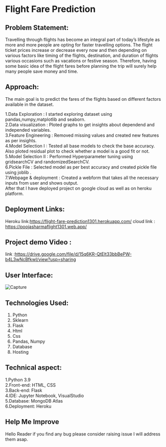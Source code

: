 # Flight Fare Prediction 
## Problem Statement:
Travelling through flights has become an integral part of today’s lifestyle as more and more people are opting for faster travelling options. The flight ticket prices increase or decrease every now and then depending on various factors like timing of the flights, destination, and duration of flights various occasions such as vacations or festive season. Therefore, having some basic idea of the flight fares before planning the trip will surely help many people save money and time.

## Approach:
The main goal is to predict the fares of the flights based on different factors available in the dataset.

1.Data Exploration     : I started exploring dataset using pandas,numpy,matplotlib and seaborn. <br>
2.Data visualization   : Ploted graphs to get insights about dependend and independed variables. <br>
3.Feature Engineering  : Removed missing values and created new features as per insights.<br>
4.Model Selection I    : Tested all base models to check the base accuracy.<br>
                         Also ploted residual plot to check whether a model is a good fit or not.<br>
5.Model Selection II   :  Performed Hyperparameter tuning using gridsearchCV and randomizedSearchCV.<br>
6.Pickle File          :  Selected model as per best accuracy and created pickle file using joblib .<br>
7.Webpage & deployment :  Created a webform that takes all the necessary inputs from user and shows output.<br>
                                After that I have deployed project on google cloud as well as on heroku platform.<br>
                               
## Deployment Links:
Heroku link:https://flight-fare-prediction1301.herokuapp.com/
cloud link : https://poojasharmaflight1301.web.app/
## Project demo Video :
link :https://drive.google.com/file/d/15q6KR-QtElt33bbBePW-b4L3wNcBfkwI/view?usp=sharing

## User Interface:
![Capture](https://user-images.githubusercontent.com/63538576/132983915-1bad4b43-9ecc-4315-8ea1-bed335c5b898.JPG)

## Technologies Used:
1. Python 
2. Sklearn
3. Flask
4. Html
5. Css
6. Pandas, Numpy 
7. Database 
8. Hosting

## Technical aspect:
1.Python 3.9<br>
2.Front-end: HTML, CSS<br>
3.Back-end: Flask<br>
4.IDE: Jupyter Notebook, VisualStudio<br>
5.Database: MongoDB Atlas<br>
6.Deployment: Heroku<br>

## Help Me Improve
Hello Reader if you find any bug please consider raising issue I will address them asap.

